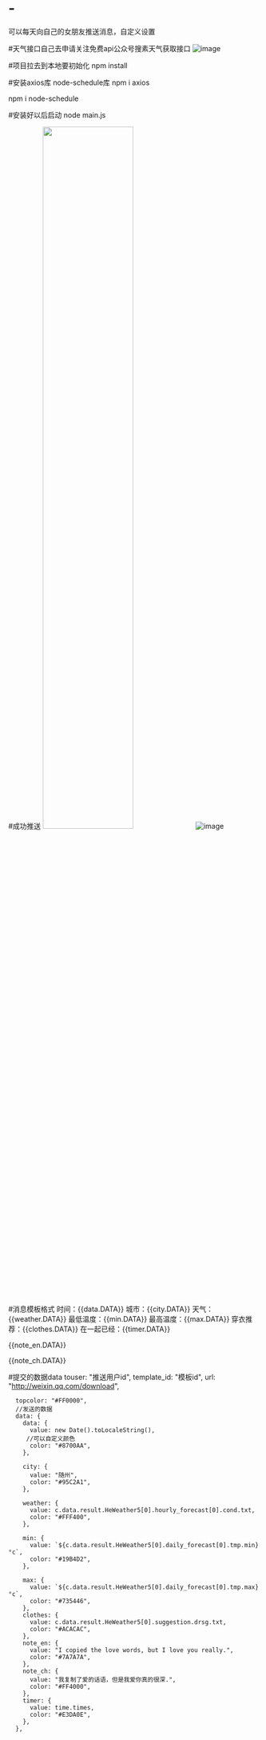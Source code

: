 # -
可以每天向自己的女朋友推送消息，自定义设置

#天气接口自己去申请关注免费api公众号搜素天气获取接口
![image](https://github.com/ehbcifnfn/-/blob/master/1.jpg)


#项目拉去到本地要初始化
npm install 



#安装axios库  node-schedule库
npm i axios 

npm i node-schedule


#安装好以后启动
node main.js

#成功推送
<img src="https://github.com/ehbcifnfn/-/blob/master/2.jpg" height="60%">
![image](https://github.com/ehbcifnfn/-/blob/master/2.jpg)



#消息模板格式
时间：{{data.DATA}} 
城市：{{city.DATA}} 
天气：{{weather.DATA}} 
最低温度：{{min.DATA}} 
最高温度：{{max.DATA}} 
穿衣推荐：{{clothes.DATA}} 
在一起已经：{{timer.DATA}} 

{{note_en.DATA}} 

{{note_ch.DATA}}

#提交的数据data
  touser: "推送用户id",
      template_id: "模板id",
      url: "http://weixin.qq.com/download",

      topcolor: "#FF0000",
      //发送的数据
      data: {
        data: {
          value: new Date().toLocaleString(),
         //可以自定义颜色
          color: "#8700AA",
        },

        city: {
          value: "随州",
          color: "#95C2A1",
        },

        weather: {
          value: c.data.result.HeWeather5[0].hourly_forecast[0].cond.txt,
          color: "#FFF400",
        },

        min: {
          value: `${c.data.result.HeWeather5[0].daily_forecast[0].tmp.min}°c`,
          color: "#19B4D2",
        },
        
        max: {
          value: `${c.data.result.HeWeather5[0].daily_forecast[0].tmp.max}°c`,
          color: "#735446",
        },
        clothes: {
          value: c.data.result.HeWeather5[0].suggestion.drsg.txt,
          color: "#ACACAC",
        },
        note_en: {
          value: "I copied the love words, but I love you really.",
          color: "#7A7A7A",
        },
        note_ch: {
          value: "我复制了爱的话语，但是我爱你真的很深.",
          color: "#FF4000",
        },
        timer: {
          value: time.times,
          color: "#E3DA0E",
        },
      },
